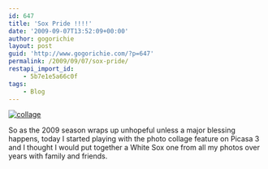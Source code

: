 ```yaml
---
id: 647
title: 'Sox Pride !!!!'
date: '2009-09-07T13:52:09+00:00'
author: gogorichie
layout: post
guid: 'http://www.gogorichie.com/?p=647'
permalink: /2009/09/07/sox-pride/
restapi_import_id:
    - 5b7e1e5a66c0f
tags:
    - Blog
---
```


[![collage](http://www.gogorichie.com/wp-content/uploads/2009/09/collage_thumb.jpg "collage")](http://www.gogorichie.com/wp-content/uploads/2009/09/collage.jpg)

So as the 2009 season wraps up unhopeful unless a major blessing happens, today I started playing with the photo collage feature on Picasa 3 and I thought I would put together a White Sox one from all my photos over years with family and friends.
